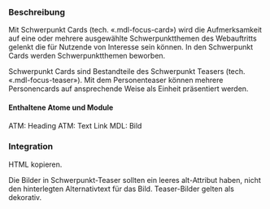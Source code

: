 ### Beschreibung

Mit Schwerpunkt Cards (tech. «.mdl-focus-card») wird die Aufmerksamkeit auf eine oder mehrere ausgewählte Schwerpunktthemen des Webauftritts gelenkt die für Nutzende von Interesse sein können. In den Schwerpunkt Cards werden Schwerpunktthemen beworben.

Schwerpunkt Cards sind Bestandteile des Schwerpunkt Teasers (tech. «.mdl-focus-teaser»). Mit dem Personenteaser können mehrere Personencards auf ansprechende Weise als Einheit präsentiert werden.

#### Enthaltene Atome und Module
ATM: Heading
ATM: Text Link
MDL: Bild

### Integration

HTML kopieren.

Die Bilder in Schwerpunkt-Teaser sollten ein leeres alt-Attribut haben, nicht den hinterlegten Alternativtext für das Bild. Teaser-Bilder gelten als dekorativ.